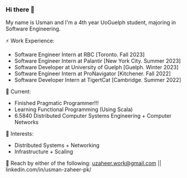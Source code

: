 ### Hi there 👋

My name is Usman and I'm a 4th year UoGuelph student, majoring in Software Engineering.

⚡ Work Experience: <br>
- Software Engineer Intern at RBC [Toronto. Fall 2023]
- Software Engineer Intern at Palantir [New York City. Summer 2023]
- Software Developer at University of Guelph [Guelph. Winter 2023]
- Software Engineer Intern at ProNavigator [Kitchener. Fall 2022]
- Software Developer Intern at TigertCat [Cambridge. Summer 2022]

🔭 Current: 
- Finished Pragmatic Programmer!!!
- Learning Functional Programming (Using Scala)
- 6.5840 Distributed Computer Systems Engineering + Computer Networks

🌱 Interests:
- Distributed Systems + Networking
- Infrastructure + Scaling

💬 Reach by either of the following: uzaheer.work@gmail.com || linkedin.com/in/usman-zaheer-pk/
